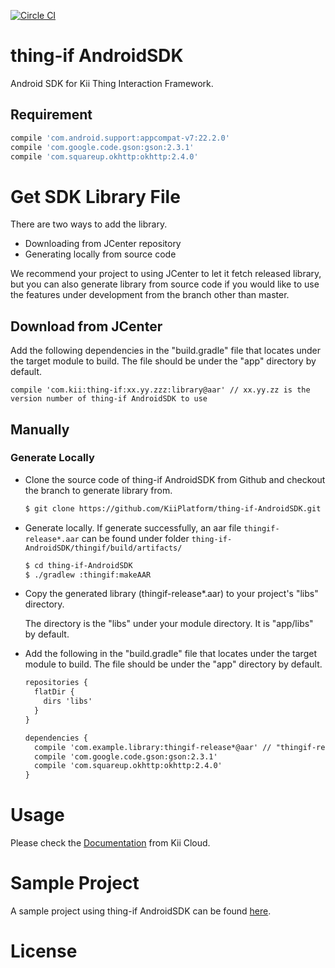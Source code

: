 [![Circle CI](https://circleci.com/gh/KiiPlatform/thing-if-AndroidSDK/tree/master.svg?style=svg)](https://circleci.com/gh/KiiPlatform/thing-if-AndroidSDK/tree/master)
# thing-if AndroidSDK

Android SDK for Kii Thing Interaction Framework.<br>

## Requirement

```groovy
compile 'com.android.support:appcompat-v7:22.2.0'
compile 'com.google.code.gson:gson:2.3.1'
compile 'com.squareup.okhttp:okhttp:2.4.0'
```

# Get SDK Library File

There are two ways to add the library.

* Downloading from JCenter repository
* Generating locally from source code

We recommend your project to using JCenter to let it fetch released library, but you can also generate library from source code if you would like to use the features under development from the branch other than master.

## Download from JCenter

Add the following dependencies in the "build.gradle" file that locates under the target module to build. The file should be under the "app" directory by default.

```
compile 'com.kii:thing-if:xx.yy.zzz:library@aar' // xx.yy.zz is the version number of thing-if AndroidSDK to use
```

## Manually

### Generate Locally

- Clone the source code of thing-if AndroidSDK from Github and checkout the branch to generate library from.

  ```bash
  $ git clone https://github.com/KiiPlatform/thing-if-AndroidSDK.git
  ```

- Generate locally. If generate successfully, an aar file `thingif-release*.aar` can be found under folder `thing-if-AndroidSDK/thingif/build/artifacts/`

  ```bash
  $ cd thing-if-AndroidSDK
  $ ./gradlew :thingif:makeAAR
  ```

- Copy the generated library (thingif-release*.aar) to your project's "libs" directory.

  The directory is the "libs" under your module directory. It is "app/libs" by default.

- Add the following in the "build.gradle" file that locates under the target module to build. The file should be under the "app" directory by default.

  ```xml
  repositories {
    flatDir {
      dirs 'libs'
    }
  }

  dependencies {
    compile 'com.example.library:thingif-release*@aar' // "thingif-release*" should replace with real name of the generated aar file without .aar extension
    compile 'com.google.code.gson:gson:2.3.1'
    compile 'com.squareup.okhttp:okhttp:2.4.0'
  }
  ```
# Usage

Please check the [Documentation](http://documentation.kii.com/en/starts/iotsdk/) from Kii Cloud.

# Sample Project

A sample project using thing-if AndroidSDK can be found [here](https://github.com/KiiPlatform/thing-if-AndroidSample).

# License
